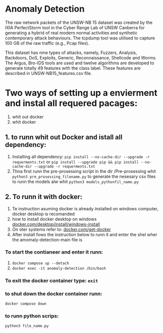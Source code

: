 <h1> Anomaly Detection </h1>
<p> The raw network packets of the UNSW-NB 15 dataset was created by the IXIA PerfectStorm tool in the Cyber Range Lab of UNSW Canberra for generating a hybrid of real modern normal activities and synthetic contemporary attack behaviours. The tcpdump tool was utilised to capture 100 GB of the raw traffic (e.g., Pcap files). </p> 

<p> This dataset has nine types of attacks, namely, Fuzzers, Analysis, Backdoors, DoS, Exploits, Generic, Reconnaissance, Shellcode and Worms. The Argus, Bro-IDS tools are used and twelve algorithms are developed to generate totally 49 features with the class label. These features are described in UNSW-NB15_features.csv file.</p>


# Two ways of setting up a envierment and instal all requered pacages:
1. whit out docker
2. whit docker

## 1. to runn whit out Docker and istall all dependency:
1. Installing all dependency:  `pip install --no-cache-dir --upgrade -r requerments.txt` or `pip install --upgrade pip && pip install --no-cache-dir --upgrade -r requerments.txt`
2. Thna first runn the pre-prosessing script in the dir /Pre-prosessing whit `python3 pre_prosessing_filename.py`
to generate the nesesary csv files to runn the models alw whit `python3 models_pythonfil_name.py`

## 2. To runn it with docker:
1. Te instruction asuming docker is already installed on windows computer, docker desktop is recomanded
2. how to install docker desktop on windows [docker.com/desktop/install/windows-install](https://docs.docker.com/desktop/install/windows-install/)
3. On oter systems refer to: [docker.com/get-docker](https://docs.docker.com/get-docker/)
4. After install fowo the instruction below to runn it and enter the shel wher the amomaly-detection-main file is
### To start the contianeer and enter it runn:
1. `docker compose up --detach`
2. `docker exec -it anomaly-detection /bin/bash`
### To exit the docker container type: `exit`
### to shut down the docker container runn: 
`docker compose down`

### to runn python scrips: 
`python3 file_name.py`

